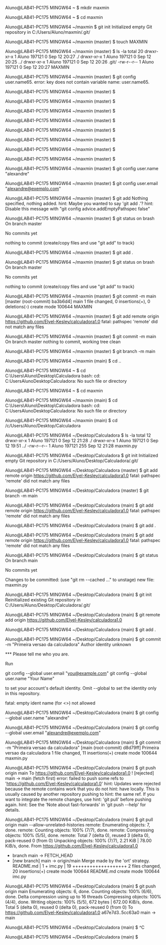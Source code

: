 Aluno@LAB41-PC175 MINGW64 ~
$ mkdir maxmin

Aluno@LAB41-PC175 MINGW64 ~
$ cd maxmin

Aluno@LAB41-PC175 MINGW64 ~/maxmin
$ git init
Initialized empty Git repository in C:/Users/Aluno/maxmin/.git/

Aluno@LAB41-PC175 MINGW64 ~/maxmin (master)
$ touch MAXMIN

Aluno@LAB41-PC175 MINGW64 ~/maxmin (master)
$ ls -la
total 20
drwxr-xr-x 1 Aluno 197121 0 Sep 12 20:27 ./
drwxr-xr-x 1 Aluno 197121 0 Sep 12 20:25 ../
drwxr-xr-x 1 Aluno 197121 0 Sep 12 20:26 .git/
-rw-r--r-- 1 Aluno 197121 0 Sep 12 20:27 MAXMIN

Aluno@LAB41-PC175 MINGW64 ~/maxmin (master)
$ git config user.name65.
error: key does not contain variable name: user.name65.

Aluno@LAB41-PC175 MINGW64 ~/maxmin (master)
$




Aluno@LAB41-PC175 MINGW64 ~/maxmin (master)
$




Aluno@LAB41-PC175 MINGW64 ~/maxmin (master)
$



Aluno@LAB41-PC175 MINGW64 ~/maxmin (master)
$




Aluno@LAB41-PC175 MINGW64 ~/maxmin (master)
$



Aluno@LAB41-PC175 MINGW64 ~/maxmin (master)
$



Aluno@LAB41-PC175 MINGW64 ~/maxmin (master)
$



Aluno@LAB41-PC175 MINGW64 ~/maxmin (master)
$


Aluno@LAB41-PC175 MINGW64 ~/maxmin (master)
$ git config user.name "alexandre"

Aluno@LAB41-PC175 MINGW64 ~/maxmin (master)
$ git config user.email "alexandre@exemplo.com"

Aluno@LAB41-PC175 MINGW64 ~/maxmin (master)
$ git add
Nothing specified, nothing added.
hint: Maybe you wanted to say 'git add .'?
hint: Disable this message with "git config advice.addEmptyPathspec false"

Aluno@LAB41-PC175 MINGW64 ~/maxmin (master)
$ git status on brash
On branch master

No commits yet

nothing to commit (create/copy files and use "git add" to track)

Aluno@LAB41-PC175 MINGW64 ~/maxmin (master)
$ git add .

Aluno@LAB41-PC175 MINGW64 ~/maxmin (master)
$ git status on brash
On branch master

No commits yet

nothing to commit (create/copy files and use "git add" to track)

Aluno@LAB41-PC175 MINGW64 ~/maxmin (master)
$ git commit -m main
[master (root-commit) ba3b6d4] main
 1 file changed, 0 insertions(+), 0 deletions(-)
 create mode 100644 MAXMIN

Aluno@LAB41-PC175 MINGW64 ~/maxmin (master)
$ git add remote origin https://github.com/Elyel-Kesley/calculadora1.0
fatal: pathspec 'remote' did not match any files

Aluno@LAB41-PC175 MINGW64 ~/maxmin (master)
$ git commit -m main
On branch master
nothing to commit, working tree clean

Aluno@LAB41-PC175 MINGW64 ~/maxmin (master)
$ git branch -m main

Aluno@LAB41-PC175 MINGW64 ~/maxmin (main)
$ cd ..

Aluno@LAB41-PC175 MINGW64 ~
$ cd C:\Users\Aluno\Desktop\Calculadora
bash: cd: C:UsersAlunoDesktopCalculadora: No such file or directory

Aluno@LAB41-PC175 MINGW64 ~
$ cd maxmin

Aluno@LAB41-PC175 MINGW64 ~/maxmin (main)
$ cd C:\Users\Aluno\Desktop\Calculadora
bash: cd: C:UsersAlunoDesktopCalculadora: No such file or directory

Aluno@LAB41-PC175 MINGW64 ~/maxmin (main)
$ cd /c/Users/Aluno/Desktop/Calculadora

Aluno@LAB41-PC175 MINGW64 ~/Desktop/Calculadora
$ ls -la
total 12
drwxr-xr-x 1 Aluno 197121   0 Sep 12 21:28 ./
drwxr-xr-x 1 Aluno 197121   0 Sep 12 19:51 ../
-rw-r--r-- 1 Aluno 197121 255 Sep 12 21:28 maxmin.py

Aluno@LAB41-PC175 MINGW64 ~/Desktop/Calculadora
$ git init
Initialized empty Git repository in C:/Users/Aluno/Desktop/Calculadora/.git/

Aluno@LAB41-PC175 MINGW64 ~/Desktop/Calculadora (master)
$ git add remote origin https://github.com/Elyel-Kesley/calculadora1.0
fatal: pathspec 'remote' did not match any files

Aluno@LAB41-PC175 MINGW64 ~/Desktop/Calculadora (master)
$ git branch -m main

Aluno@LAB41-PC175 MINGW64 ~/Desktop/Calculadora (main)
$ git add remote origin https://github.com/Elyel-Kesley/calculadora1.0
fatal: pathspec 'remote' did not match any files

Aluno@LAB41-PC175 MINGW64 ~/Desktop/Calculadora (main)
$ git add .

Aluno@LAB41-PC175 MINGW64 ~/Desktop/Calculadora (main)
$ git add remote origin https://github.com/Elyel-Kesley/calculadora1.0
fatal: pathspec 'remote' did not match any files

Aluno@LAB41-PC175 MINGW64 ~/Desktop/Calculadora (main)
$ git status
On branch main

No commits yet

Changes to be committed:
  (use "git rm --cached <file>..." to unstage)
        new file:   maxmin.py


Aluno@LAB41-PC175 MINGW64 ~/Desktop/Calculadora (main)
$ git init
Reinitialized existing Git repository in C:/Users/Aluno/Desktop/Calculadora/.git/

Aluno@LAB41-PC175 MINGW64 ~/Desktop/Calculadora (main)
$ git remote add origin https://github.com/Elyel-Kesley/calculadora1.0

Aluno@LAB41-PC175 MINGW64 ~/Desktop/Calculadora (main)
$ git add .

Aluno@LAB41-PC175 MINGW64 ~/Desktop/Calculadora (main)
$ git commit -m "Primeira versao da calculadora"
Author identity unknown

*** Please tell me who you are.

Run

  git config --global user.email "you@example.com"
  git config --global user.name "Your Name"

to set your account's default identity.
Omit --global to set the identity only in this repository.

fatal: empty ident name (for <>) not allowed

Aluno@LAB41-PC175 MINGW64 ~/Desktop/Calculadora (main)
$ git config --global user.name "alexandre"

Aluno@LAB41-PC175 MINGW64 ~/Desktop/Calculadora (main)
$ git config --global user.email "alexandre@exemplo.com"

Aluno@LAB41-PC175 MINGW64 ~/Desktop/Calculadora (main)
$ git commit -m "Primeira versao da calculadora"
[main (root-commit) d8d79ff] Primeira versao da calculadora
 1 file changed, 11 insertions(+)
 create mode 100644 maxmin.py

Aluno@LAB41-PC175 MINGW64 ~/Desktop/Calculadora (main)
$ git push origin main
To https://github.com/Elyel-Kesley/calculadora1.0
 ! [rejected]        main -> main (fetch first)
error: failed to push some refs to 'https://github.com/Elyel-Kesley/calculadora1.0'
hint: Updates were rejected because the remote contains work that you do not
hint: have locally. This is usually caused by another repository pushing to
hint: the same ref. If you want to integrate the remote changes, use
hint: 'git pull' before pushing again.
hint: See the 'Note about fast-forwards' in 'git push --help' for details.

Aluno@LAB41-PC175 MINGW64 ~/Desktop/Calculadora (main)
$ git pull origin main --allow-unrelated-histories
remote: Enumerating objects: 7, done.
remote: Counting objects: 100% (7/7), done.
remote: Compressing objects: 100% (5/5), done.
remote: Total 7 (delta 0), reused 3 (delta 0), pack-reused 0 (from 0)
Unpacking objects: 100% (7/7), 2.21 KiB | 78.00 KiB/s, done.
From https://github.com/Elyel-Kesley/calculadora1.0
 * branch            main       -> FETCH_HEAD
 * [new branch]      main       -> origin/main
Merge made by the 'ort' strategy.
 README.md |  1 +
 imc.py    | 19 +++++++++++++++++++
 2 files changed, 20 insertions(+)
 create mode 100644 README.md
 create mode 100644 imc.py

Aluno@LAB41-PC175 MINGW64 ~/Desktop/Calculadora (main)
$ git push origin main
Enumerating objects: 6, done.
Counting objects: 100% (6/6), done.
Delta compression using up to 16 threads
Compressing objects: 100% (4/4), done.
Writing objects: 100% (5/5), 672 bytes | 672.00 KiB/s, done.
Total 5 (delta 0), reused 0 (delta 0), pack-reused 0 (from 0)
To https://github.com/Elyel-Kesley/calculadora1.0
   a67e7d3..5cc63a0  main -> main

Aluno@LAB41-PC175 MINGW64 ~/Desktop/Calculadora (main)
$ ^C

Aluno@LAB41-PC175 MINGW64 ~/Desktop/Calculadora (main)
$
